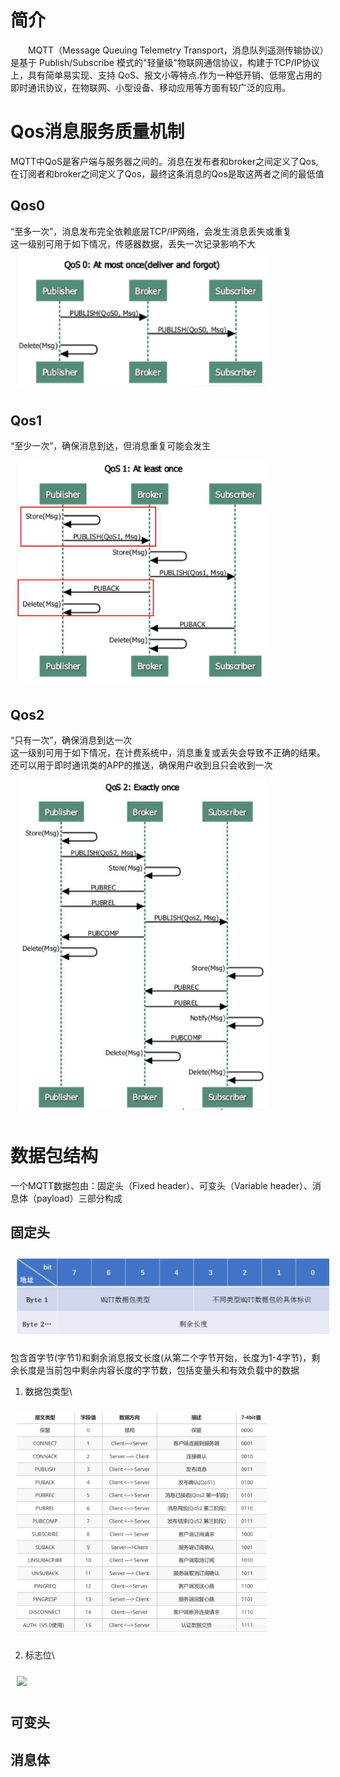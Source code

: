 # 简介
&emsp;&emsp;MQTT（Message Queuing Telemetry Transport，消息队列遥测传输协议）是基于 Publish/Subscribe 模式的"轻量级"物联网通信协议，构建于TCP/IP协议上，具有简单易实现、支持 QoS、报文小等特点.作为一种低开销、低带宽占用的即时通讯协议，在物联网、小型设备、移动应用等方面有较广泛的应用。
# Qos消息服务质量机制
MQTT中QoS是客户端与服务器之间的。消息在发布者和broker之间定义了Qos,在订阅者和broker之间定义了Qos，最终这条消息的Qos是取这两者之间的最低值
## Qos0
“至多一次”，消息发布完全依赖底层TCP/IP网络，会发生消息丢失或重复\
这一级别可用于如下情况，传感器数据，丢失一次记录影响不大\
<img src="../../Pic/Protocol/Communication/Qos0.jpg" style="width:400px;padding:10px;"/>

## Qos1
“至少一次”，确保消息到达，但消息重复可能会发生\
<img src="../../Pic/Protocol/Communication/Qos1.jpg" style="width:400px;padding:10px;"/>

## Qos2
“只有一次”，确保消息到达一次\
这一级别可用于如下情况，在计费系统中，消息重复或丢失会导致不正确的结果。还可以用于即时通讯类的APP的推送，确保用户收到且只会收到一次\
<img src="../../Pic/Protocol/Communication/Qos2.jpg" style="width:400px;padding:10px;"/>

# 数据包结构
一个MQTT数据包由：固定头（Fixed header）、可变头（Variable header）、消息体（payload）三部分构成
## 固定头
<img src="../../Pic/Protocol/Communication/MQTT-fixed-header.jpg" style="width:500px;padding:10px;"/>

包含首字节(字节1)和剩余消息报文长度(从第二个字节开始，长度为1-4字节)，剩余长度是当前包中剩余内容长度的字节数，包括变量头和有效负载中的数据
1. 数据包类型\
<img src="../../Pic/Protocol/Communication/MQTT-.jpg" style="width:400px;padding:10px;"/>

2. 标志位\
<img src="../../Pic/Protocol/Communication/MQTT.jpg.jpg" style="width:400px;padding:10px;"/>

## 可变头

## 消息体
